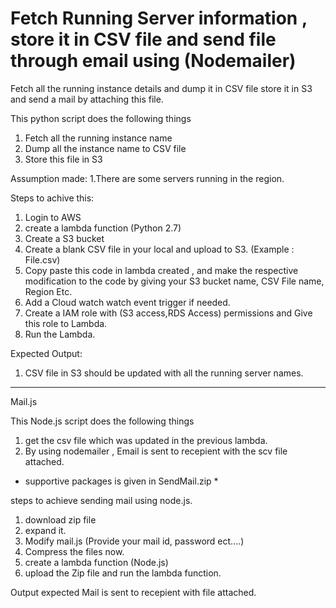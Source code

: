 # Fetch Running Server information , store it in CSV file and send file through email using (Nodemailer)
Fetch all the running instance details and dump it in CSV file store it in S3 and send a mail by attaching this file.

This python script does the following things

1. Fetch all the running instance name
2. Dump all the instance name to CSV file
3. Store this file in S3



Assumption made:
1.There are some servers running in the region.

Steps to achive this:
1. Login to AWS
2. create a lambda function (Python 2.7)
3. Create a S3 bucket
4. Create a blank CSV file in your local and upload to S3. (Example : File.csv)
5. Copy paste this code in lambda created , and make the respective modification to the code by giving your S3 bucket name, CSV File name,    Region Etc.
6. Add a Cloud watch watch event trigger if needed.
7. Create a IAM role with (S3 access,RDS Access) permissions and Give this role to Lambda.
8. Run the Lambda.


Expected Output:
1. CSV file in S3 should be updated with all the running server names.

******************************************************************************************************************
Mail.js

This Node.js  script does the following things
1. get the csv file which was updated in the previous lambda.
2. By using nodemailer , Email is sent to recepient with the  scv file attached.

* supportive packages is given in SendMail.zip *

steps to achieve sending mail using node.js.

1. download zip file
2. expand it.
3. Modify mail.js (Provide your mail id, password ect....)
4. Compress the files now.
5. create a lambda function (Node.js)
6. upload the Zip file and run the lambda function.


Output expected
Mail is sent to recepient with file attached.
